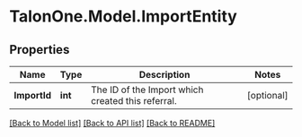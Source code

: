 
# TalonOne.Model.ImportEntity

## Properties

Name | Type | Description | Notes
------------ | ------------- | ------------- | -------------
**ImportId** | **int** | The ID of the Import which created this referral. | [optional] 

[[Back to Model list]](../README.md#documentation-for-models)
[[Back to API list]](../README.md#documentation-for-api-endpoints)
[[Back to README]](../README.md)

